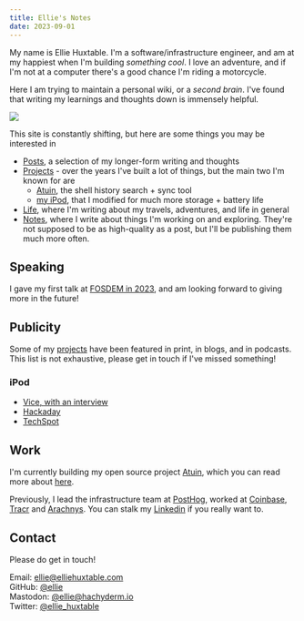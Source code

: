 ```yaml
---
title: Ellie's Notes
date: 2023-09-01
---
```


<div class="welcome">
<div>

My name is Ellie Huxtable. I'm a software/infrastructure engineer, and am at my happiest when I'm building <i>something cool</i>. I love an adventure, and if I'm not at a computer there's a good chance I'm riding a motorcycle.

Here I am trying to maintain a personal wiki, or a <i>second brain</i>. I've found that writing my learnings and thoughts down is immensely helpful.

</div>

<div class="me">
<img src="https://img.ellie.wtf/i/408654ea5e9875906b6e1413a07713283c0bed8349648c450c455fc402f8d5f8.jpg"/>
</div>

</div>

This site is constantly shifting, but here are some things you may be interested in
- [Posts](/posts), a selection of my longer-form writing and thoughts
- [Projects](/projects) - over the years I've built a lot of things, but the main two I'm known for are
	- [Atuin](https://atuin.sh), the shell history search + sync tool
	- [my iPod](/projects/ipod), that I modified for much more storage + battery life
- [Life](/life), where I'm writing about my travels, adventures, and life in general
- [Notes](/notes), where I write about things I'm working on and exploring. They're not supposed to be as high-quality as a post, but I'll be publishing them much more often.

## Speaking
I gave my first talk at [FOSDEM in 2023](https://www.youtube.com/watch?v=uyRmV19qJ2o), and am looking forward to giving more in the future!

## Publicity
Some of my [projects](/projects) have been featured in print, in blogs, and in podcasts. This list is not exhaustive, please get in touch if I've missed something!

### iPod
- [Vice, with an interview](https://www.vice.com/en/article/qjbexd/a-software-engineer-upgraded-an-old-ipod-for-2022?ref=ellie.wtf)
- [Hackaday](https://hackaday.com/2022/02/16/classic-ipods-are-super-upgradeable-in-2022/?ref=ellie.wtf)
- [TechSpot](https://www.techspot.com/community/topics/breathing-new-life-into-an-old-ipod-with-a-few-thoughtful-upgrades.273895/?ref=ellie.wtf)

## Work

I'm currently building my open source project [Atuin](https://atuin.sh), which you can read more about [here](https://ellie.wtf/posts/i-quit-my-job-to-work-full-time-on-my-open-source-project).

Previously, I lead the infrastructure team at [PostHog](https://posthog.com/?ref=ellie.wtf), worked at [Coinbase](https://coinbase.com), [Tracr](https://tracr.com) and [Arachnys](https://arachnys.com). You can stalk my [Linkedin](https://linkedin.com/in/elliehuxtable) if you really want to.

## Contact
Please do get in touch!

Email: ellie@elliehuxtable.com<br>
GitHub: [@ellie](https://github.com/ellie)<br>
Mastodon: [@ellie@hachyderm.io](https://hachyderm.io/@ellie)<br>
Twitter: [@ellie_huxtable](https://twitter.com/ellie_huxtable)<br>

